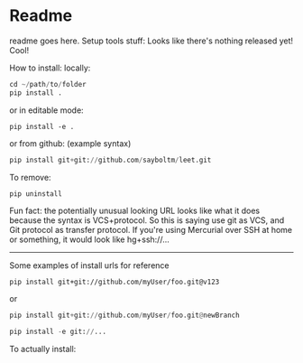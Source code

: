 # Readme

readme goes here. Setup tools stuff:
Looks like there's nothing released yet! Cool!


How to install:
locally:
``` python
cd ~/path/to/folder
pip install .
```
or in editable mode:
``` shell
pip install -e .
```

or from github: (example syntax)
``` python
pip install git+git://github.com/sayboltm/leet.git
```
To remove:
```python
pip uninstall
```

Fun fact: the potentially unusual looking URL looks like what it does because the syntax is VCS+protocol. So this is saying use git as VCS, and Git protocol as transfer protocol. If you're using Mercurial over SSH at home or something, it would look like hg+ssh://...

------------------------------------------------------------------------------

Some examples of install urls for reference
```
pip install git+git://github.com/myUser/foo.git@v123
```
or
``` python
pip install git+git://github.com/myUser/foo.git@newBranch
```
``` python
pip install -e git://...
```

To actually install:
```
```

